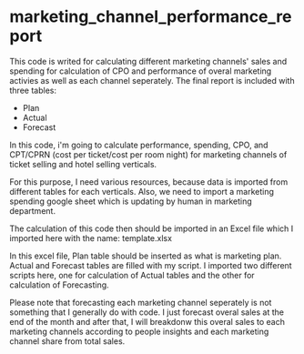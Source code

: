 # marketing_channel_performance_report
This code is writed for calculating different marketing channels' sales and spending for calculation of CPO and performance of overal 
marketing activies as well as each channel seperately.
The final report is included with three tables:
* Plan
* Actual
* Forecast

In this code, i'm going to calculate performance, spending, CPO, and CPT/CPRN (cost per ticket/cost per room night) for 
marketing channels of ticket selling and hotel selling verticals.

For this purpose, I need various resources, because data is imported from different tables for each verticals. Also, we need to 
import a marketing spending google sheet which is updating by human in marketing department.

The calculation of this code then should be imported in an Excel file which I imported here with the name: template.xlsx

In this excel file, Plan table should be inserted as what is marketing plan. Actual and Forecast tables are filled with my script.
I imported two different scripts here, one for calculation of Actual tables and the other for calculation of Forecasting. 

Please note that forecasting each marketing channel seperately is not something that I generally do with code. I just forecast overal sales
at the end of the month and after that, I will breakdonw this overal sales to each marketing channels according to people insights and each
marketing channel share from total sales.

